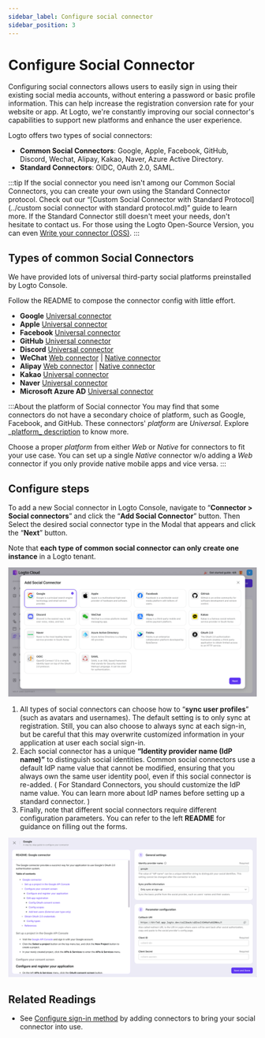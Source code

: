 ```yaml
---
sidebar_label: Configure social connector
sidebar_position: 3
---
```


# Configure Social Connector

Configuring social connectors allows users to easily sign in using their existing social media accounts, without entering a password or basic profile information. This can help increase the registration conversion rate for your website or app. At Logto, we're constantly improving our social connector's capabilities to support new platforms and enhance the user experience.

Logto offers two types of social connectors:

- **Common Social Connectors**: Google, Apple, Facebook, GitHub, Discord, Wechat, Alipay, Kakao, Naver, Azure Active Directory.
- **Standard Connectors**: OIDC, OAuth 2.0, SAML.

:::tip
If the social connector you need isn't among our Common Social Connectors, you can create your own using the Standard Connector protocol. Check out our “[Custom Social Connector with Standard Protocol](../custom social connector with standard protocol.md)” guide to learn more.
If the Standard Connector still doesn't meet your needs, don't hesitate to contact us. For those using the Logto Open-Source Version, you can even [Write your connector (OSS)](../create-your-connector/).
:::

## Types of common Social Connectors

We have provided lots of universal third-party social platforms preinstalled by Logto Console.

Follow the README to compose the connector config with little effort.

- **Google** [Universal connector](https://github.com/logto-io/connectors/tree/master/packages/connector-google)
- **Apple** [Universal connector](https://github.com/logto-io/connectors/tree/master/packages/connector-apple)
- **Facebook** [Universal connector](https://github.com/logto-io/connectors/tree/master/packages/connector-facebook)
- **GitHub** [Universal connector](https://github.com/logto-io/connectors/tree/master/packages/connector-github)
- **Discord** [Universal connector](https://github.com/logto-io/connectors/tree/master/packages/connector-discord)
- **WeChat** [Web connector](https://github.com/logto-io/connectors/tree/master/packages/connector-wechat-web) | [Native connector](https://github.com/logto-io/connectors/tree/master/packages/connector-wechat-native)
- **Alipay** [Web connector](https://github.com/logto-io/connectors/tree/master/packages/connector-alipay-web) | [Native connector](https://github.com/logto-io/connectors/tree/master/packages/connector-alipay-native)
- **Kakao** [Universal connector](https://github.com/logto-io/connectors/tree/master/packages/connector-kakao)
- **Naver** [Universal connector](https://github.com/logto-io/connectors/tree/master/packages/connector-naver)
- **Microsoft Azure AD** [Universal connector](https://github.com/logto-io/connectors/tree/master/packages/connector-azuread)

:::About the platform of Social connector
You may find that some connectors do not have a secondary choice of platform, such as Google, Facebook, and GitHub. These connectors' _platform_ are _Universal_. Explore _[platform_ description](https://docs.logto.io/docs/references/connectors/#platform) to know more.

Choose a proper _platform_ from either _Web_ or _Native_ for connectors to fit your use case. You can set up a single _Native_ connector w/o adding a _Web_ connector if you only provide native mobile apps and vice versa.
:::

## Configure steps

To add a new Social connector in Logto Console, navigate to “**Connector > Social connectors**” and click the “**Add Social Connector**” button. Then Select the desired social connector type in the Modal that appears and click the “**Next**” button.

Note that **each type of common social connector can only create one instance** in a Logto tenant.

![Add social connector](./assets/configure-add-social-connector.png)

1. All types of social connectors can choose how to “**sync user profiles**” (such as avatars and usernames). The default setting is to only sync at registration. Still, you can also choose to always sync at each sign-in, but be careful that this may overwrite customized information in your application at user each social sign-in.
2. Each social connector has a unique **“Identity provider name (IdP name)”** to distinguish social identities. Common social connectors use a default IdP name value that cannot be modified, ensuring that you always own the same user identity pool, even if this social connector is re-added. ( For Standard Connectors, you should customize the IdP name value. You can learn more about IdP names before setting up a standard connector. )
3. Finally, note that different social connectors require different configuration parameters. You can refer to the left **README** for guidance on filling out the forms.

![Configure social connector guideline](./assets/configure-social-connector-guideline.png)

## **Related Readings**

- See [Configure sign-in method](../customize-sie/configure-sign-in-methods/) by adding connectors to bring your social connector into use.
